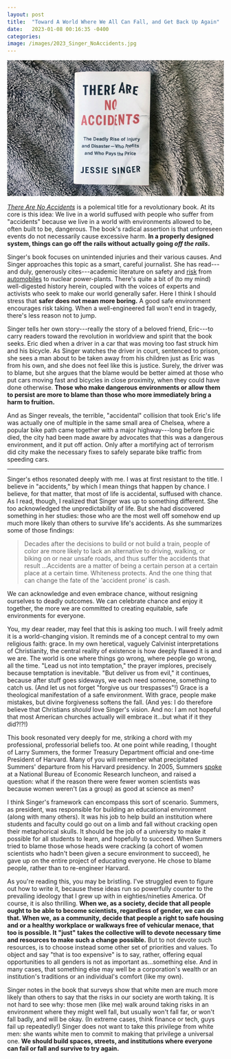 ```yaml
---
layout: post
title:  "Toward A World Where We All Can Fall, and Get Back Up Again"
date:   2023-01-08 00:16:35 -0400
categories:
image: /images/2023_Singer_NoAccidents.jpg
---
```


[![Cover image for Jessie Singer's book *There Are No Accidents*](/images/2023_Singer_NoAccidents.jpg)](https://www.simonandschuster.com/books/There-Are-No-Accidents/Jessie-Singer/9781982129668)

[*There Are No Accidents*](https://www.simonandschuster.com/books/There-Are-No-Accidents/Jessie-Singer/9781982129668) is a polemical title for a revolutionary book. At its core is this idea: We live in a world suffused with people who suffer from "accidents" because we live in a world with environments allowed to be, often built to be, dangerous. The book's radical assertion is that unforeseen events do not necessarily cause excessive harm. **In a properly designed system, things can go off the rails without actually going *off the rails*.**

Singer's book focuses on unintended injuries and their various causes. And Singer approaches this topic as a smart, careful journalist. She has read---and duly, generously cites---academic literature on safety and [risk](https://www.press.jhu.edu/books/title/10758/risk) from [automobiles](https://mitpress.mit.edu/9780262516129/fighting-traffic/) to nuclear power-plants. There's quite a bit of (to my mind) well-digested history herein, coupled with the voices of experts and activists who seek to make our world generally safer. Here I think I should stress that **safer does not mean more boring.** A good safe environment encourages risk taking. When a well-engineered fall won't end in tragedy, there's less reason not to jump.

Singer tells her own story---really the story of a beloved friend, Eric---to carry readers toward the revolution in worldview and spirit that the book seeks. Eric died when a driver in a car that was moving too fast struck him and his bicycle. As Singer watches the driver in court, sentenced to prison, she sees a man about to be taken away from his children just as Eric was from his own, and she does not feel like this is justice. Surely, the driver was to blame, but she argues that the blame would be better aimed at those who put cars moving fast and bicycles in close proximity, when they could have done otherwise. **Those who make dangerous environments or allow them to persist are more to blame than those who more immediately bring a harm to fruition.**

And as Singer reveals, the terrible, "accidental" collision that took Eric's life was actually one of multiple in the same small area of Chelsea, where a popular bike path came together with a major highway---long before Eric died, the city had been made aware by advocates that this was a dangerous environment, and it put off action. Only after a mortifying act of terrorism did city make the necessary fixes to safely separate bike traffic from speeding cars.

---

<p></p>
Singer's ethos resonated deeply with me. I was at first resistant to the title. I believe in "accidents," by which I mean things that happen by chance. I believe, for that matter, that most of life is accidental, suffused with chance. As I read, though, I realized that Singer was up to something different. She too acknowledged the unpredictability of life. But she had discovered something in her studies: those who are the most well off somehow end up much more likely than others to survive life's accidents. As she summarizes some of those findings:

>Decades after the decisions to build or not build a train, people of color are more likely to lack an alternative to driving, walking, or biking on or near unsafe roads, and thus suffer the accidents that result ...Accidents are a matter of being a certain person at a certain place at a certain time. Whiteness protects. And the one thing that can change the fate of the 'accident prone' is cash.

We can acknowledge and even embrace chance, without resigning ourselves to deadly outcomes. We can celebrate chance and enjoy it together, the more we are committed to creating equitable, safe environments for everyone.

You, my dear reader, may feel that this is asking too much. I will freely admit it is a world-changing vision. It reminds me of a concept central to my own religious faith: grace. In my own heretical, vaguely Calvinist interpretations of Christianity, the central reality of existence is how deeply flawed it is and we are. The world is one where things go wrong, where people go wrong, all the time. "Lead us not into temptation," the prayer implores, precisely because temptation is inevitable. "But deliver us from evil," it continues, because after stuff goes sideways, we each need someone, something to catch us. (And let us not forget "forgive us our trespasses"!) Grace is a theological manifestation of a safe environment. With grace, people make mistakes, but divine forgiveness softens the fall. (And yes: I do therefore believe that Christians *should* love Singer's vision. And no: I am not hopeful that most American churches actually will embrace it...but what if it they did?!?!)

This book resonated very deeply for me, striking a chord with my professional, professorial beliefs too. At one point while reading, I thought of Larry Summers, the former Treasury Department official and one-time President of Harvard. Many of you will remember what precipitated Summers' departure from his Harvard presidency. In 2005, Summers [spoke](https://www.thecrimson.com/article/2005/1/14/summers-comments-on-women-and-science/) at a National Bureau of Economic Research luncheon, and raised a question: what if the reason there were fewer women scientists was because women weren't (as a group) as good at science as men?

I think Singer's framework can encompass this sort of scenario. Summers, as president, was responsible for building an educational environment (along with many others). It was his job to help build an institution where students and faculty could go out on a limb and fall without cracking open their metaphorical skulls. It should be the job of a university to make it possible for all students to learn, and hopefully to succeed. When Summers tried to blame those whose heads were cracking (a cohort of women scientists who hadn't been given a secure environment to succeed), he gave up on the entire project of educating everyone. He chose to blame people, rather than to re-engineer Harvard.

As you're reading this, you may be bristling. I've struggled even to figure out how to write it, because these ideas run so powerfully counter to the prevailing ideology that I grew up with in eighties/nineties America. Of course, it is also thrilling. **When we, as a society, decide that all people ought to be able to become scientists, regardless of gender, we can do that. When we, as a community, decide that people a right to safe housing and or a healthy workplace or walkways free of vehicular menace, that too is possible. It "just" takes the collective will to devote necessary time and resources to make such a change possible.** But to not devote such resources, is to choose instead some other set of priorities and values. To object and say "that is too expensive" is to say, rather, offering equal opportunities to all genders is not as important as...something else. And in many cases, that something else may well be a corporation's wealth or an institution's traditions or an individual's comfort (like my own).

Singer notes in the book that surveys show that white men are much more likely than others to say that the risks in our society are worth taking. It is not hard to see why: those men (like me) walk around taking risks in an environment where they might well fall, but usually won't fall far, or won't fall badly, and will be okay. (In extreme cases, think finance or tech, guys fail up repeatedly!) Singer does not want to take this privilege from white men: she wants white men to commit to making that privilege a universal one. **We should build spaces, streets, and institutions where everyone can fail or fall and survive to try again.**

